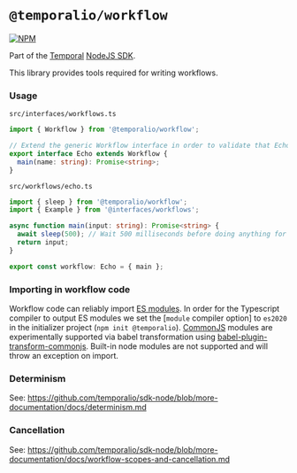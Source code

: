 # `@temporalio/workflow`

[![NPM](https://img.shields.io/npm/v/@temporalio/workflow)](https://www.npmjs.com/package/@temporalio/workflow)

Part of the [Temporal](https://temporal.io) [NodeJS SDK](https://www.npmjs.com/package/temporalio).

This library provides tools required for writing workflows.

### Usage

`src/interfaces/workflows.ts`

```ts
import { Workflow } from '@temporalio/workflow';

// Extend the generic Workflow interface in order to validate that Echo is a valid workflow interface
export interface Echo extends Workflow {
  main(name: string): Promise<string>;
}
```

`src/workflows/echo.ts`

```ts
import { sleep } from '@temporalio/workflow';
import { Example } from '@interfaces/workflows';

async function main(input: string): Promise<string> {
  await sleep(500); // Wait 500 milliseconds before doing anything for this example
  return input;
}

export const workflow: Echo = { main };
```

### Importing in workflow code

Workflow code can reliably import [ES modules](https://nodejs.org/api/esm.html#esm_modules_ecmascript_modules).
In order for the Typescript compiler to output ES modules we set the [`module` compiler option] to `es2020` in the initializer project (`npm init @temporalio`).
[CommonJS](https://nodejs.org/docs/latest/api/modules.html#modules_modules_commonjs_modules) modules are experimentally supported via babel transformation using [babel-plugin-transform-commonjs](https://www.npmjs.com/package/babel-plugin-transform-commonjs).
Built-in node modules are not supported and will throw an exception on import.

### Determinism

See: https://github.com/temporalio/sdk-node/blob/more-documentation/docs/determinism.md

### Cancellation

See: https://github.com/temporalio/sdk-node/blob/more-documentation/docs/workflow-scopes-and-cancellation.md
